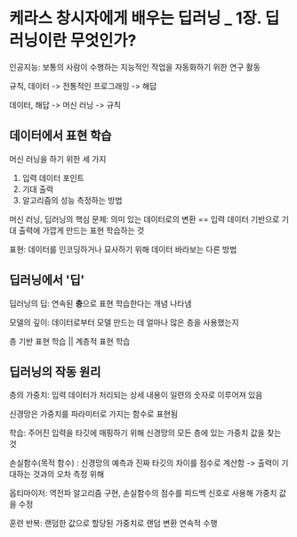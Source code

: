 # 케라스 창시자에게 배우는 딥러닝 _ 1장. 딥러닝이란 무엇인가?

인공지능: 보통의 사람이 수행하는 지능적인 작업을 자동화하기 위한 연구 활동

규칙, 데이터 -> 전통적인 프로그래밍 -> 해답

데이터, 해답 -> 머신 러닝 -> 규칙

## 데이터에서 표현 학습

머신 러닝을 하기 위한 세 가지
1. 입력 데이터 포인트 
2. 기대 출력
3. 알고리즘의 성능 측정하는 방법

머신 러닝, 딥러닝의 핵심 문제: 의미 있는 데이터로의 변환 == 입력 데이터 기반으로 기대 출력에 가깝게 만드는 표현 학습하는 것

표현: 데이터를 인코딩하거나 묘사하기 위해 데이터 바라보는 다른 방법

## 딥러닝에서 '딥'

딥러닝의 딥: 연속된 <b>층</b>으로 표현 학습한다는 개념 나타냄

모델의 깊이: 데이터로부터 모델 만드는 데 얼마나 많은 층을 사용했는지

층 기반 표현 학습 || 계층적 표현 학습

## 딥러닝의 작동 원리

층의 가중치: 입력 데이터가 처리되는 상세 내용이 일련의 숫자로 이루어져 있음

신경망은 가중치를 파라미터로 가지는 함수로 표현됨

학습: 주어진 입력을 타깃에 매핑하기 위해 신경망의 모든 층에 있는 가중치 값을 찾는 것

손실함수(목적 함수) : 신경망의 예측과 진짜 타깃의 차이를 점수로 계산함 -> 출력이 기대하는 것과의 오차 측정 위해

옵티마이저: 역전파 알고리즘 구현, 손실함수의 점수를 피드백 신호로 사용해 가중치 값을 수정

훈련 반복: 랜덤한 값으로 할당된 가중치로 랜덤 변환 연속적 수행
